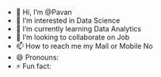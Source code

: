 - 👋 Hi, I’m @Pavan
- 👀 I’m interested in Data Science
- 🌱 I’m currently learning Data Analytics
- 💞️ I’m looking to collaborate on Job
- 📫 How to reach me my Mail or Mobile No
- 😄 Pronouns: 
- ⚡ Fun fact: 

<!---
Pavan77808/Pavan77808 is a ✨ special ✨ repository because its `README.md` (this file) appears on your GitHub profile.
You can click the Preview link to take a look at your changes.
--->
